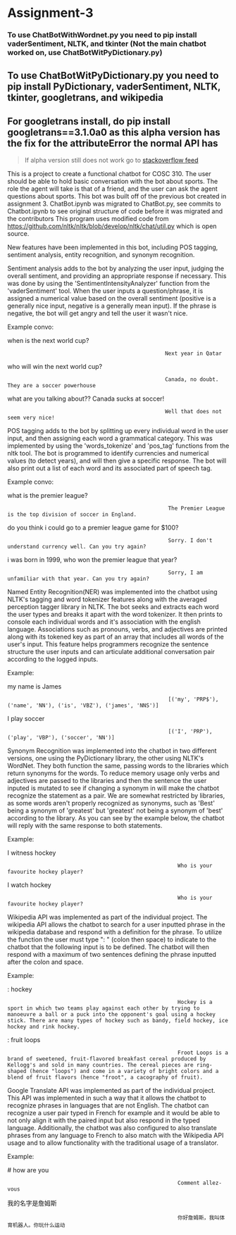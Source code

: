 # Assignment-3

### To use ChatBotWithWordnet.py you need to pip install vaderSentiment, NLTK, and tkinter (Not the main chatbot worked on, use ChatBotWitPyDictionary.py)
## To use ChatBotWitPyDictionary.py you need to pip install PyDictionary, vaderSentiment, NLTK, tkinter, googletrans, and wikipedia
## For googletrans install, do pip install googletrans==3.1.0a0 as this alpha version has the fix for the attributeError the normal API has
> If alpha version still does not work go to [stackoverflow feed](https://stackoverflow.com/questions/52455774/googletrans-stopped-working-with-error-nonetype-object-has-no-attribute-group)

This is a project to create a functional chatbot for COSC 310. The user should be able to hold basic conversation with the bot about sports. The role the agent will take is that of a friend, and the user can ask the agent questions about sports. This bot was built off of the previous bot created in assignment 3.
ChatBot.ipynb was migrated to ChatBot.py, see commits to Chatbot.ipynb to see original structure of code before it was migrated and the contributors
This program uses modified code from https://github.com/nltk/nltk/blob/develop/nltk/chat/util.py which is open source.

New features have been implemented in this bot, including POS tagging, sentiment analysis, entity recognition, and synonym recognition.

Sentiment analysis adds to the bot by analyzing the user input, judging the overall sentiment, and providing an appropriate response if necessary. This was done by using the 'SentimentIntensityAnalyzer' function from the 'vaderSentiment' tool. When the user inputs a question/phrase, it is assigned a numerical value based on the overall sentiment (positive is a generally nice input, negative is a generally mean input). If the phrase is negative, the bot will get angry and tell the user it wasn't nice.

Example convo:

when is the next world cup?

                                                      Next year in Qatar
                                                      
who will win the next world cup?

                                                      Canada, no doubt. They are a soccer powerhouse
                                                      
what are you talking about?? Canada sucks at soccer!

                                                      Well that does not seem very nice!
                

POS tagging adds to the bot by splitting up every individual word in the user input, and then assigning each word a grammatical category. This was implemented by using the 'words_tokenize' and 'pos_tag' functions from the nltk tool. The bot is programmed to identify currencies and numerical values (to detect years), and will then give a specific response. The bot will also print out a list of each word and its associated part of speech tag.

Example convo:

what is the premier league?

                                                       The Premier League is the top division of soccer in England.
                                                       
do you think i could go to a premier league game for $100?

                                                       Sorry. I don't understand currency well. Can you try again?
                                             
i was born in 1999, who won the premier league that year?

                                                       Sorry, I am unfamiliar with that year. Can you try again?

Named Entity Recognition(NER) was implemented into the chatbot using NLTK's tagging and word tokenizer features along with the averaged perception tagger library in NLTK. The bot seeks and extracts each word the user types and breaks it apart with the word tokenizer. It then prints to console each individual words and it's association with the english language.  Associations such as pronouns, verbs, and adjectives are printed along with its tokened key as part of an array that includes all words of the user's input.  This feature helps programmers recognize the sentence structure the user inputs and can articulate additional conversation pair according to the logged inputs.

Example:

my name is James

                                                       [('my', 'PRP$'), ('name', 'NN'), ('is', 'VBZ'), ('james', 'NNS')]
                                                       
I play soccer

                                                       [('I', 'PRP'), ('play', 'VBP'), ('soccer', 'NN')]
                                                       
                                                       
Synonym Recognition was implemented into the chatbot in two different versions, one using the PyDictionary library, the other using NLTK's WordNet. They both function the same, passing words to the libraries which return synonyms for the words. To reduce memory usage only verbs and adjectives are passed to the libraries and then the sentence the user inputed is mutated to see if changing a synonym in will make the chatbot recognize the statement as a pair. We are somewhat restricted by libraries, as some words aren't properly recognized as synonyms, such as 'Best' being a synonym of 'greatest' but 'greatest' not being a synonym of 'best' according to the library. As you can see by the example below, the chatbot will reply with the same response to both statements.

Example:

I witness hockey

                                                          Who is your favourite hockey player?
                                            
I watch hockey                            

                                                          Who is your favourite hockey player?

Wikipedia API was implemented as part of the individual project.  The wikipedia API allows the chatbot to search for a user inputted phrase in the wikipedia database and respond with a definition for the phrase.  To utilize the function the user must type ": " (colon then space) to indicate to the chatbot that the following input is to be defined.  The chatbot will then respond with a maximum of two sentences defining the phrase inputted after the colon and space.

Example:

: hockey

                                                          Hockey is a sport in which two teams play against each other by trying to manoeuvre a ball or a puck into the opponent's goal using a hockey stick. There are many types of hockey such as bandy, field hockey, ice hockey and rink hockey.
                                            
: fruit loops                            

                                                          Froot Loops is a brand of sweetened, fruit-flavored breakfast cereal produced by Kellogg's and sold in many countries. The cereal pieces are ring-shaped (hence "loops") and come in a variety of bright colors and a blend of fruit flavors (hence "froot", a cacography of fruit).

Google Translate API was implemented as part of the individual project.  This API was implemented in such a way that it allows the chatbot to recognize phrases in languages that are not English.  The chatbot can recognize a user pair typed in French for example and it would be able to not only align it with the paired input but also respond in the typed language.  Additionally, the chatbot was also configured to also translate phrases from any language to French to also match with the Wikipedia API usage and to allow functionality with the traditional usage of a translator.

Example:

\# how are you

                                                          Comment allez-vous
                                            
我的名字是詹姆斯                           

                                                          你好詹姆斯，我叫体育机器人。你玩什么运动


